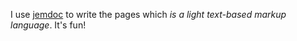 I use [jemdoc](http://jemdoc.jaboc.net/) to write the pages which *is a light text-based markup language*. It's fun!
